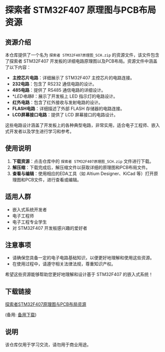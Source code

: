 # 探索者 STM32F407 原理图与PCB布局资源

## 资源介绍

本仓库提供了一个名为 `探索者 STM32F407原理图_SCH.zip` 的资源文件，该文件包含了探索者 STM32F407 开发板的详细电路原理图以及PCB布局。资源文件中涵盖了以下内容：

- **主控芯片电路**：详细展示了 STM32F407 主控芯片的电路连接。
- **232电路**：包含了 RS232 通信电路的设计。
- **485电路**：提供了 RS485 通信电路的详细设计。
- **LED电路8*：展示了开发板上 LED 指示灯的电路设计。
- **红外电路**：包含了红外接收与发射电路的设计。
- **FLASH电路**：详细描述了外部 FLASH 存储器的电路连接。
- **LCD屏幕接口电路**：提供了 LCD 屏幕接口的电路设计。

这些电路设计涵盖了开发板上的各种典型电路，非常实用，适合电子工程师、嵌入式开发者以及学生进行学习和参考。

## 使用说明

1. **下载资源**：点击仓库中的 `探索者 STM32F407原理图_SCH.zip` 文件进行下载。
2. **解压缩**：下载完成后，解压缩文件以获取详细的原理图和PCB布局文件。
3. **查看与编辑**：使用相应的EDA工具（如 Altium Designer、KiCad 等）打开原理图和PCB文件，进行查看或编辑。

## 适用人群

- 嵌入式系统开发者
- 电子工程师
- 电子工程专业学生
- 对 STM32F407 开发板感兴趣的爱好者

## 注意事项

- 请确保您具备一定的电子电路基础知识，以便更好地理解和使用这些资源。
- 在使用过程中，请遵守相关法律法规，尊重知识产权。

希望这些资源能够帮助您更好地理解和设计基于 STM32F407 的嵌入式系统！

## 下载链接
[探索者STM32F407原理图与PCB布局资源](https://pan.quark.cn/s/14fba256bcec) 

(备用: [备用下载](https://pan.baidu.com/s/1HKP0spKI1HcMXdurNBLdzw?pwd=1234))

## 说明

该仓库仅用于学习交流，请勿用于商业用途。
